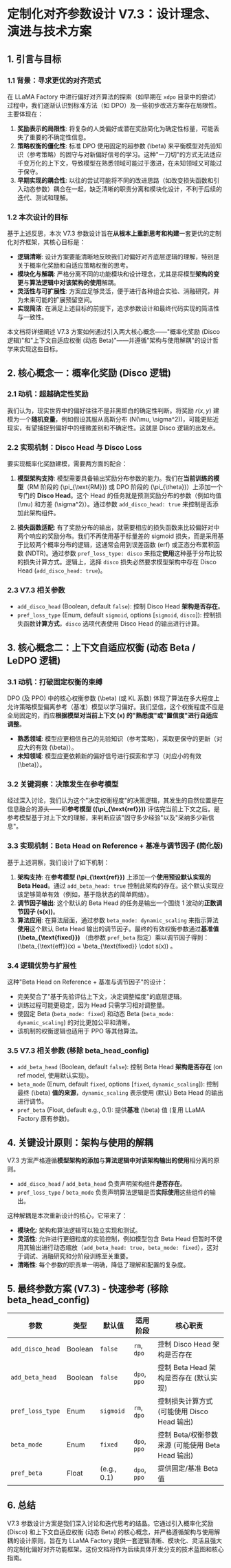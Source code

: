 # 定制化对齐参数设计 V7.3：设计理念、演进与技术方案

## 1. 引言与目标

### 1.1 背景：寻求更优的对齐范式

在 LLaMA Factory 中进行偏好对齐算法的探索（如早期在 `xdpo` 目录中的尝试）过程中，我们逐渐认识到标准方法（如 DPO）及一些初步改进方案存在局限性。主要体现在：

1.  **奖励表示的局限性**: 将复杂的人类偏好或潜在奖励简化为确定性标量，可能丢失了重要的不确定性信息。
2.  **策略权衡的僵化性**: 标准 DPO 使用固定的超参数 \(\beta\) 来平衡模型对先验知识（参考策略）的固守与对新偏好信号的学习。这种"一刀切"的方式无法适应千变万化的上下文，导致模型在熟悉领域可能过于激进，在未知领域又可能过于保守。
3.  **早期实现的耦合性**: 以往的尝试可能将不同的改进思路（如改变损失函数和引入动态参数）耦合在一起，缺乏清晰的职责分离和模块化设计，不利于后续的迭代、测试和理解。

### 1.2 本次设计的目标

基于上述反思，本次 V7.3 参数设计旨在**从根本上重新思考和构建**一套更优的定制化对齐框架，其核心目标是：

*   **逻辑清晰**: 设计方案要能清晰地反映我们对偏好对齐底层逻辑的理解，特别是关于概率化奖励和自适应策略权衡的思考。
*   **模块化与解耦**: 严格分离不同的功能模块和设计理念，尤其是将模型**架构的变更**与**算法逻辑中对该架构的使用**解耦。
*   **灵活性与可扩展性**: 方案应足够灵活，便于进行各种组合实验、消融研究，并为未来可能的扩展预留空间。
*   **实现简洁**: 在满足上述目标的前提下，追求参数设计和最终代码实现的简洁性与一致性。

本文档将详细阐述 V7.3 方案如何通过引入两大核心概念——"概率化奖励 (Disco 逻辑)"和"上下文自适应权衡 (动态 Beta)"——并遵循"架构与使用解耦"的设计哲学来实现这些目标。

## 2. 核心概念一：概率化奖励 (Disco 逻辑)

### 2.1 动机：超越确定性奖励

我们认为，现实世界中的偏好往往不是非黑即白的确定性判断。将奖励 $r(x,y)$ 建模为一个**随机变量**，例如假设其服从高斯分布 \(N(\mu, \sigma^2)\)，可能更贴近现实，有望捕捉到偏好中的细微差别和不确定性。这就是 Disco 逻辑的出发点。

### 2.2 实现机制：Disco Head 与 Disco Loss

要实现概率化奖励建模，需要两方面的配合：

1.  **模型架构支持**: 模型需要具备输出奖励分布参数的能力。我们在**当前训练的模型**（RM 阶段的 \(\pi_{\text{RM}}\) 或 DPO 阶段的 \(\pi_{\theta}\)）上添加一个专门的 **Disco Head**。这个 Head 的任务就是预测奖励分布的参数（例如均值 \(\mu\) 和方差 \(\sigma^2\)）。通过参数 `add_disco_head: true` 来控制是否添加此架构组件。

2.  **损失函数适配**: 有了奖励分布的输出，就需要相应的损失函数来比较偏好对中两个响应的奖励分布。我们不再使用基于标量差的 sigmoid 损失，而是采用基于比较两个概率分布的逻辑，这通常会用到误差函数 (erf) 或正态分布累积函数 (NDTR)。通过参数 `pref_loss_type: disco` 来指定**使用**这种基于分布比较的损失计算方式。逻辑上，选择 `disco` 损失必然要求模型架构中存在 Disco Head (`add_disco_head: true`)。

### 2.3 V7.3 相关参数

*   `add_disco_head` (Boolean, default `false`): 控制 Disco Head **架构是否存在**。
*   `pref_loss_type` (Enum, default `sigmoid`, options [`sigmoid`, `disco`]): 控制损失函数**计算方式**，`disco` 选项代表使用 Disco Head 的输出进行计算。

## 3. 核心概念二：上下文自适应权衡 (动态 Beta / LeDPO 逻辑)

### 3.1 动机：打破固定权衡的束缚

DPO (及 PPO) 中的核心权衡参数 \(\beta\) (或 KL 系数) 体现了算法在多大程度上允许策略模型偏离参考（基准）模型以学习偏好。我们坚信，这个权衡程度不应是全局固定的，而应**根据模型对当前上下文 \(x\) 的"熟悉度"或"置信度"进行自适应调整**。

*   **熟悉领域**: 模型应更相信自己的先验知识（参考策略），采取更保守的更新（对应大的有效 \(\beta\)）。
*   **未知领域**: 模型应更依赖新的偏好信号进行探索和学习（对应小的有效 \(\beta\)）。

### 3.2 关键洞察：决策发生在参考模型

经过深入讨论，我们认为这个"决定权衡程度"的决策逻辑，其发生的自然位置是在信息融合的源头——即**参考模型 (\(\pi_{\text{ref}}\))** 评估完当前上下文之后。是参考模型基于对上下文的理解，来判断应该"固守多少经验"以及"采纳多少新信息"。

### 3.3 实现机制：Beta Head on Reference + 基准与调节因子 (简化版)

基于上述洞察，我们设计了如下机制：

1.  **架构支持**: 在**参考模型 \(\pi_{\text{ref}}\)** 上添加一个**使用预设默认实现的 Beta Head**。通过 `add_beta_head: true` 控制此架构的存在。这个默认实现应该足够简单有效（例如，基于隐状态的简单网络）。
2.  **调节因子输出**: 这个默认的 Beta Head 的任务是输出一个围绕 1 波动的**正数调节因子 \(s(x)\)**。
3.  **算法应用**: 在算法层面，通过参数 `beta_mode: dynamic_scaling` 来指示算法**使用**这个默认 Beta Head 输出的调节因子。最终的有效权衡参数通过**基准值 \(\beta_{\text{fixed}}\)** （由参数 `pref_beta` 指定）乘以调节因子得到： \(\beta_{\text{eff}}(x) = \beta_{\text{fixed}} \cdot s(x)\) 。

### 3.4 逻辑优势与扩展性

这种"Beta Head on Reference + 基准与调节因子"的设计：
*   完美契合了"基于先验评估上下文，决定调整幅度"的底层逻辑。
*   训练过程可能更稳定，因为 Head 只需学习相对调整量。
*   使固定 Beta (`beta_mode: fixed`) 和动态 Beta (`beta_mode: dynamic_scaling`) 的对比更加公平和清晰。
*   该机制的权衡逻辑也适用于 PPO 等其他算法。

### 3.5 V7.3 相关参数 (移除 beta_head_config)

*   `add_beta_head` (Boolean, default `false`): 控制 Beta Head **架构是否存在** (on ref model, 使用默认实现)。
*   `beta_mode` (Enum, default `fixed`, options [`fixed`, `dynamic_scaling`]): 控制最终 \(\beta\) **值的来源**，`dynamic_scaling` 表示使用 (默认) Beta Head 的输出进行调节。
*   `pref_beta` (Float, default e.g., 0.1): 提供**基准** \(\beta\) 值 (复用 LLaMA Factory 原有参数)。

## 4. 关键设计原则：架构与使用的解耦

V7.3 方案严格遵循**模型架构的添加**与**算法逻辑中对该架构输出的使用**相分离的原则。

*   `add_disco_head` / `add_beta_head` 负责声明架构组件**是否存在**。
*   `pref_loss_type` / `beta_mode` 负责声明算法逻辑是否**实际使用**这些组件的输出。

这种解耦是本次重新设计的核心，它带来了：
*   **模块化**: 架构和算法逻辑可以独立实现和测试。
*   **灵活性**: 允许进行更细粒度的实验控制，例如模型包含 Beta Head 但暂时不使用其输出进行动态缩放（`add_beta_head: true, beta_mode: fixed`），这对于调试、消融研究和分阶段训练至关重要。
*   **清晰性**: 每个参数的职责单一明确，降低了理解和配置的复杂度。

## 5. 最终参数方案 (V7.3) - 快速参考 (移除 beta_head_config)

| 参数             | 类型     | 默认值       | 适用阶段     | 核心职责                                   |
| ---------------- | -------- | ------------ | ------------ | ------------------------------------------ |
| `add_disco_head` | Boolean  | `false`      | `rm`, `dpo`  | 控制 Disco Head 架构是否存在             |
| `add_beta_head`  | Boolean  | `false`      | `dpo`, `ppo` | 控制 Beta Head 架构是否存在 (默认实现) |
| `pref_loss_type` | Enum     | `sigmoid`    | `rm`, `dpo`  | 控制损失计算方式 (可能使用 Disco Head 输出) |
| `beta_mode`      | Enum     | `fixed`      | `dpo`, `ppo` | 控制 Beta/权衡参数来源 (可能使用 Beta Head 输出) |
| `pref_beta`      | Float    | (e.g., 0.1)  | `dpo`, `ppo` | 提供固定/基准 Beta 值                       |

## 6. 总结

V7.3 参数设计方案是我们深入讨论和迭代思考的结晶。它通过引入概率化奖励 (Disco) 和上下文自适应权衡 (动态 Beta) 的核心概念，并严格遵循架构与使用解耦的设计原则，旨在为 LLaMA Factory 提供一套逻辑清晰、模块化、灵活且强大的定制化偏好对齐功能框架。这份文档将作为后续具体开发分支的技术蓝图和核心指南。